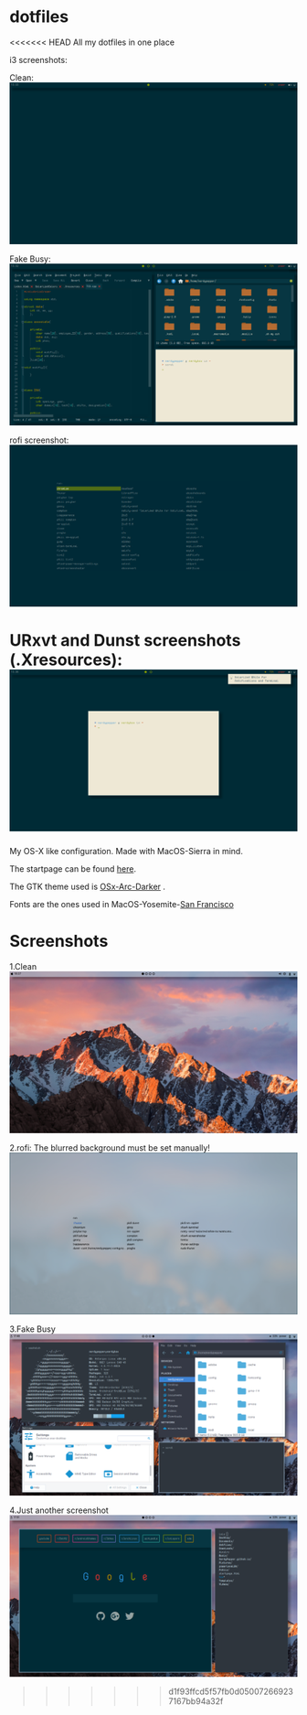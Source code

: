 # dotfiles
<<<<<<< HEAD
All my dotfiles in one place

i3 screenshots:

  Clean:
![Clean](Images/Clean.png)

  Fake Busy:
![Fake Busy](Images/FakeBusy.png)

rofi screenshot:
![rofi](Images/rofi.png)

URxvt and Dunst screenshots (.Xresources):
![Xresources](Images/Notifiaction.png)
=======
My OS-X like configuration. Made with MacOS-Sierra in mind.

The startpage can be found [here](https://github.com/NerdyPepper/NerdyPepper.github.io). 

The GTK theme used is [OSx-Arc-Darker](https://github.com/LinxGem33/OSX-Arc-Darker) .

Fonts are the ones used in MacOS-Yosemite-[San Francisco](https://github.com/supermarin/YosemiteSanFranciscoFont)


# Screenshots

1.Clean
![Clean](AntergOS-X_Images/clean.png)

2.rofi: The blurred background must be set manually!
![rofi](AntergOS-X_Images/rofi)

3.Fake Busy
![fake_busy](AntergOS-X_Images/2017-03-29-174830_1366x768_scrot.png)

4.Just another screenshot
![just_another](AntergOS-X_Images/just_another.png)


>>>>>>> d1f93ffcd5f57fb0d050072669237167bb94a32f

